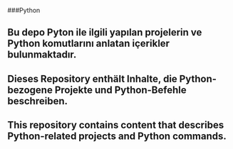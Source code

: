 ###Python

Bu depo Pyton ile ilgili yapılan projelerin ve Python komutlarını anlatan içerikler bulunmaktadır.
---------
Dieses Repository enthält Inhalte, die Python-bezogene Projekte und Python-Befehle beschreiben.
---------
This repository contains content that describes Python-related projects and Python commands.
---------
